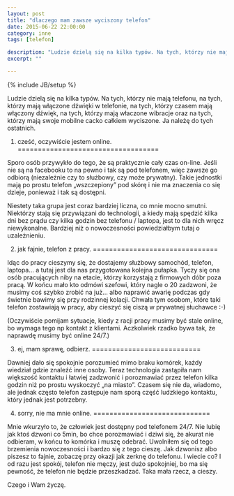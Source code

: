 ```yaml
---
layout: post
title: "dlaczego mam zawsze wyciszony telefon"
date: 2015-06-22 22:00:00
category: inne
tags: [telefon]

description: "Ludzie dzielą się na kilka typów. Na tych, którzy nie mają telefonu, na tych, którzy mają włączone dźwięki w telefonie, na tych, którzy czasem mają włączony dźwięk, na tych, którzy mają właczone wibracje oraz na tych, którzy mają swoje mobilne cacko całkiem wyciszone. Ja należę do tych ostatnich."
excerpt: ""

---
```


{% include JB/setup %}

Ludzie dzielą się na kilka typów. Na tych, którzy nie mają telefonu, na tych, którzy mają włączone dźwięki w telefonie, na tych, którzy czasem mają włączony dźwięk, na tych, którzy mają właczone wibracje oraz na tych, którzy mają swoje mobilne cacko całkiem wyciszone. Ja należę do tych ostatnich.

1) cześć, oczywiście jestem online.
===================================

Sporo osób przywykło do tego, że są praktycznie cały czas on-line. Jeśli nie są na facebooku to na pewno i tak są pod telefonem, więc zawsze go odbiorą (niezależnie czy to służbowy, czy może prywatny). Takie jednostki mają po prostu telefon „wszczepiony” pod skórę i nie ma znaczenia co się dzieje, ponieważ i tak są dostępni.

Niestety taka grupa jest coraz bardziej liczna, co mnie mocno smutni. Niektórzy stają się przywiązani do technologii, a kiedy mają spędzić kilka dni bez prądu czy kilka godzin bez telefonu / laptopa, jest to dla nich wręcz niewykonalne. Bardziej niż o nowoczesności powiedziałbym tutaj o uzależnieniu.

2) jak fajnie, telefon z pracy.
===============================

Idąc do pracy cieszymy się, że dostajemy służbowy samochód, telefon, laptopa… a tutaj jest dla nas przygotowana kolejna pułapka. Tyczy się ona osób pracujących niby na etacie, którzy korzystają z firmowych dóbr poza pracą. W końcu mało kto odmówi szefowi, który nagle o 20 zadzwoni, że musimy coś szybko zrobić na już… albo naprawić awarię podczas gdy świetnie bawimy się przy rodzinnej kolacji. Chwała tym osobom, które taki telefon zostawiają w pracy, aby cieszyć się ciszą w prywatnej słuchawce :-)

(Oczywiście pomijam sytuacje, kiedy z racji pracy musimy być stale online, bo wymaga tego np kontakt z klientami. Aczkolwiek rzadko bywa tak, że naprawdę musimy być online 24/7.)

3) ej, mam sprawę, odbierz.
===========================

Dawniej dało się spokojnie porozumieć mimo braku komórek, każdy wiedział gdzie znaleźć inne osoby. Teraz technologia zastąpiła nam większość kontaktu i łatwiej zadzwonić i porozmawiać przez telefon kilka godzin niż po prostu wyskoczyć „na miasto”. Czasem się nie da, wiadomo, ale jednak często telefon zastępuje nam sporą część ludzkiego kontaktu, który jednak jest potrzebny.

4) sorry, nie ma mnie online.
=============================

Mnie wkurzyło to, że człowiek jest dostępny pod telefonem 24/7. Nie lubię jak ktoś dzwoni co 5min, bo chce porozmawiać i dziwi się, że akurat nie odbieram, w końcu to komórka i muszę odebrać. Uwolniłem się od tego brzemienia nowoczesności i bardzo się z tego cieszę. Jak dzwonisz albo piszesz to fajnie, zobaczę przy okazji jak zerknę do telefonu. I wiecie co? I od razu jest spokój, telefon nie męczy, jest dużo spokojniej, bo ma się pewność, że telefon nie będzie przeszkadzać. Taka mała rzecz, a cieszy.

Czego i Wam życzę.

